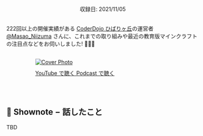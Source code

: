 <div style="text-align: center;">収録日: 2021/11/05</div><br>

222回以上の開催実績がある [CoderDojo ひばりヶ丘](https://coderdojo.hanare-hibari.info/)の運営者 [@Masao_Niizuma](https://twitter.com/Masao_Niizuma) さんに、これまでの取り組みや最近の教育版マインクラフトの注目点などをお伺いしました! 🎤👤✨

<div style="margin: 30px auto; max-width: 70%;">
  <a href='https://youtu.be/cICEHEJxY_Y' target='_blank' rel='noopenner'><img src="/podcasts/25.jpg" alt="Cover Photo" style="margin-bottom: 10px;"></a>
  <div class="btn-cover">
    <a class="btn-blue" style='padding: 12px 0px;' href="https://youtu.be/cICEHEJxY_Y" target='_blank' rel='noopenner'><i class="fa fa-youtube"></i> YouTube で聴く </a>
    <a class="btn-blue" style='padding: 12px 0px;' href="https://anchor.fm/coderdojo-japan/episodes/025---222--CoderDojo2012-e1a8gp0" target='_blank' rel='noopenner'><i class="fas fa-podcast"></i> Podcast で聴く </a>
  </div>
</div>

<br>

## 📝 Shownote − 話したこと

TBD

<br><br>

